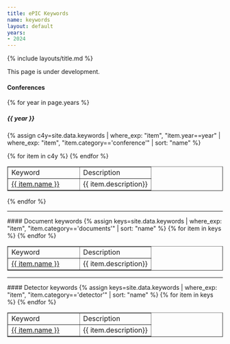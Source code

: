 ```yaml
---
title: ePIC Keywords
name: keywords
layout: default
years:
- 2024
---
```

{% include layouts/title.md %}


This page is under development.

#### Conferences
{% for year in page.years %}

##### {{ year }}
{% assign c4y=site.data.keywords | where_exp: "item", "item.year==year" | where_exp: "item", "item.category=='conference'" | sort: "name" %}

<table width="50%" border="1">
<tr><td>Keyword</td><td>Description</td></tr>
{% for item in c4y %}
  <tr>
    <td width="50%"><nobr><a href="{{ site.zenodo_query_base }}{{ item.name }}" target="_blank">{{ item.name }}</a></nobr></td>
    <td width="50%">{{ item.description}}</td>
  </tr>
{% endfor %}
</table>
{% endfor %}


<hr/>
#### Document keywords
{% assign keys=site.data.keywords | where_exp: "item", "item.category=='documents'" | sort: "name" %}
<table width="50%" border="1">
<tr><td>Keyword</td><td>Description</td></tr>
{% for item in keys %}
  <tr>
    <td width="50%"><nobr><a href="{{ site.zenodo_query_base }}{{ item.name }}" target="_blank">{{ item.name }}</a></nobr></td>
    <td width="50%">{{ item.description}}</td>
  </tr>
{% endfor %}
</table>


<hr/>
#### Detector keywords
{% assign keys=site.data.keywords | where_exp: "item", "item.category=='detector'" | sort: "name" %}
<table width="50%" border="1">
<tr><td>Keyword</td><td>Description</td></tr>
{% for item in keys %}
  <tr>
    <td width="50%"><nobr><a href="{{ site.zenodo_query_base }}{{ item.name }}" target="_blank">{{ item.name }}</a></nobr></td>
    <td width="50%">{{ item.description}}</td>
  </tr>
{% endfor %}
</table>
